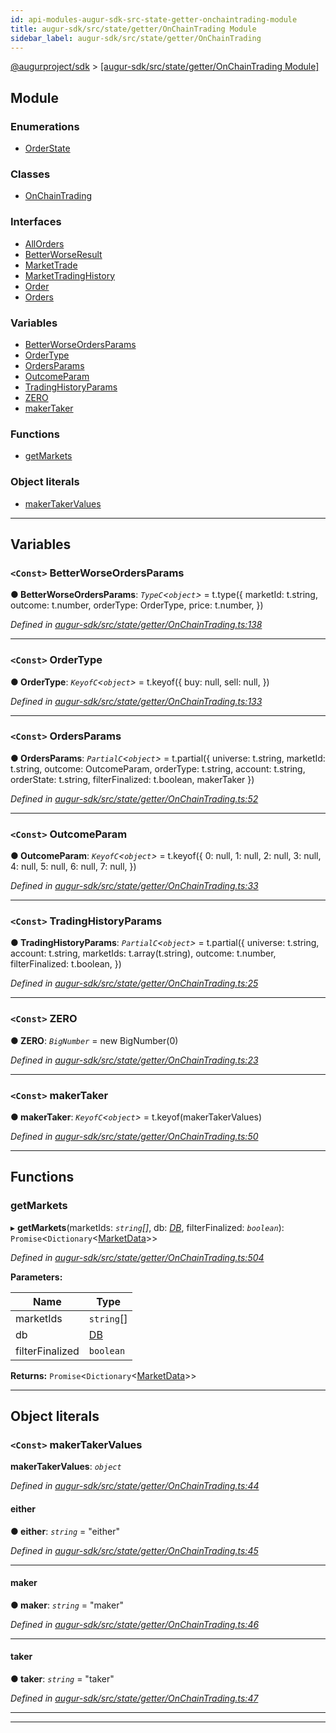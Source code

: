 ```yaml
---
id: api-modules-augur-sdk-src-state-getter-onchaintrading-module
title: augur-sdk/src/state/getter/OnChainTrading Module
sidebar_label: augur-sdk/src/state/getter/OnChainTrading
---
```


[@augurproject/sdk](api-readme.md) > [[augur-sdk/src/state/getter/OnChainTrading Module]](api-modules-augur-sdk-src-state-getter-onchaintrading-module.md)

## Module

### Enumerations

* [OrderState](api-enums-augur-sdk-src-state-getter-onchaintrading-orderstate.md)

### Classes

* [OnChainTrading](api-classes-augur-sdk-src-state-getter-onchaintrading-onchaintrading.md)

### Interfaces

* [AllOrders](api-interfaces-augur-sdk-src-state-getter-onchaintrading-allorders.md)
* [BetterWorseResult](api-interfaces-augur-sdk-src-state-getter-onchaintrading-betterworseresult.md)
* [MarketTrade](api-interfaces-augur-sdk-src-state-getter-onchaintrading-markettrade.md)
* [MarketTradingHistory](api-interfaces-augur-sdk-src-state-getter-onchaintrading-markettradinghistory.md)
* [Order](api-interfaces-augur-sdk-src-state-getter-onchaintrading-order.md)
* [Orders](api-interfaces-augur-sdk-src-state-getter-onchaintrading-orders.md)

### Variables

* [BetterWorseOrdersParams](api-modules-augur-sdk-src-state-getter-onchaintrading-module.md#betterworseordersparams)
* [OrderType](api-modules-augur-sdk-src-state-getter-onchaintrading-module.md#ordertype)
* [OrdersParams](api-modules-augur-sdk-src-state-getter-onchaintrading-module.md#ordersparams)
* [OutcomeParam](api-modules-augur-sdk-src-state-getter-onchaintrading-module.md#outcomeparam)
* [TradingHistoryParams](api-modules-augur-sdk-src-state-getter-onchaintrading-module.md#tradinghistoryparams)
* [ZERO](api-modules-augur-sdk-src-state-getter-onchaintrading-module.md#zero)
* [makerTaker](api-modules-augur-sdk-src-state-getter-onchaintrading-module.md#makertaker)

### Functions

* [getMarkets](api-modules-augur-sdk-src-state-getter-onchaintrading-module.md#getmarkets)

### Object literals

* [makerTakerValues](api-modules-augur-sdk-src-state-getter-onchaintrading-module.md#makertakervalues)

---

## Variables

<a id="betterworseordersparams"></a>

### `<Const>` BetterWorseOrdersParams

**● BetterWorseOrdersParams**: *`TypeC`<`object`>* =  t.type({
  marketId: t.string,
  outcome: t.number,
  orderType: OrderType,
  price: t.number,
})

*Defined in [augur-sdk/src/state/getter/OnChainTrading.ts:138](https://github.com/AugurProject/augur/blob/304ca83772/packages/augur-sdk/src/state/getter/OnChainTrading.ts#L138)*

___
<a id="ordertype"></a>

### `<Const>` OrderType

**● OrderType**: *`KeyofC`<`object`>* =  t.keyof({
  buy: null,
  sell: null,
})

*Defined in [augur-sdk/src/state/getter/OnChainTrading.ts:133](https://github.com/AugurProject/augur/blob/304ca83772/packages/augur-sdk/src/state/getter/OnChainTrading.ts#L133)*

___
<a id="ordersparams"></a>

### `<Const>` OrdersParams

**● OrdersParams**: *`PartialC`<`object`>* =  t.partial({
  universe: t.string,
  marketId: t.string,
  outcome: OutcomeParam,
  orderType: t.string,
  account: t.string,
  orderState: t.string,
  filterFinalized: t.boolean,
  makerTaker
})

*Defined in [augur-sdk/src/state/getter/OnChainTrading.ts:52](https://github.com/AugurProject/augur/blob/304ca83772/packages/augur-sdk/src/state/getter/OnChainTrading.ts#L52)*

___
<a id="outcomeparam"></a>

### `<Const>` OutcomeParam

**● OutcomeParam**: *`KeyofC`<`object`>* =  t.keyof({
  0: null,
  1: null,
  2: null,
  3: null,
  4: null,
  5: null,
  6: null,
  7: null,
})

*Defined in [augur-sdk/src/state/getter/OnChainTrading.ts:33](https://github.com/AugurProject/augur/blob/304ca83772/packages/augur-sdk/src/state/getter/OnChainTrading.ts#L33)*

___
<a id="tradinghistoryparams"></a>

### `<Const>` TradingHistoryParams

**● TradingHistoryParams**: *`PartialC`<`object`>* =  t.partial({
  universe: t.string,
  account: t.string,
  marketIds: t.array(t.string),
  outcome: t.number,
  filterFinalized: t.boolean,
})

*Defined in [augur-sdk/src/state/getter/OnChainTrading.ts:25](https://github.com/AugurProject/augur/blob/304ca83772/packages/augur-sdk/src/state/getter/OnChainTrading.ts#L25)*

___
<a id="zero"></a>

### `<Const>` ZERO

**● ZERO**: *`BigNumber`* =  new BigNumber(0)

*Defined in [augur-sdk/src/state/getter/OnChainTrading.ts:23](https://github.com/AugurProject/augur/blob/304ca83772/packages/augur-sdk/src/state/getter/OnChainTrading.ts#L23)*

___
<a id="makertaker"></a>

### `<Const>` makerTaker

**● makerTaker**: *`KeyofC`<`object`>* =  t.keyof(makerTakerValues)

*Defined in [augur-sdk/src/state/getter/OnChainTrading.ts:50](https://github.com/AugurProject/augur/blob/304ca83772/packages/augur-sdk/src/state/getter/OnChainTrading.ts#L50)*

___

## Functions

<a id="getmarkets"></a>

###  getMarkets

▸ **getMarkets**(marketIds: *`string`[]*, db: *[DB](api-classes-augur-sdk-src-state-db-db-db.md)*, filterFinalized: *`boolean`*): `Promise`<`Dictionary`<[MarketData](api-interfaces-augur-sdk-src-state-logs-types-marketdata.md)>>

*Defined in [augur-sdk/src/state/getter/OnChainTrading.ts:504](https://github.com/AugurProject/augur/blob/304ca83772/packages/augur-sdk/src/state/getter/OnChainTrading.ts#L504)*

**Parameters:**

| Name | Type |
| ------ | ------ |
| marketIds | `string`[] |
| db | [DB](api-classes-augur-sdk-src-state-db-db-db.md) |
| filterFinalized | `boolean` |

**Returns:** `Promise`<`Dictionary`<[MarketData](api-interfaces-augur-sdk-src-state-logs-types-marketdata.md)>>

___

## Object literals

<a id="makertakervalues"></a>

### `<Const>` makerTakerValues

**makerTakerValues**: *`object`*

*Defined in [augur-sdk/src/state/getter/OnChainTrading.ts:44](https://github.com/AugurProject/augur/blob/304ca83772/packages/augur-sdk/src/state/getter/OnChainTrading.ts#L44)*

<a id="makertakervalues.either"></a>

####  either

**● either**: *`string`* = "either"

*Defined in [augur-sdk/src/state/getter/OnChainTrading.ts:45](https://github.com/AugurProject/augur/blob/304ca83772/packages/augur-sdk/src/state/getter/OnChainTrading.ts#L45)*

___
<a id="makertakervalues.maker"></a>

####  maker

**● maker**: *`string`* = "maker"

*Defined in [augur-sdk/src/state/getter/OnChainTrading.ts:46](https://github.com/AugurProject/augur/blob/304ca83772/packages/augur-sdk/src/state/getter/OnChainTrading.ts#L46)*

___
<a id="makertakervalues.taker"></a>

####  taker

**● taker**: *`string`* = "taker"

*Defined in [augur-sdk/src/state/getter/OnChainTrading.ts:47](https://github.com/AugurProject/augur/blob/304ca83772/packages/augur-sdk/src/state/getter/OnChainTrading.ts#L47)*

___

___

